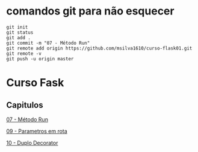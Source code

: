 # comandos git para não esquecer

```
git init
git status
git add . 
git commit -m "07 - Método Run"
git remote add origin https://github.com/msilva1610/curso-flask01.git
git remote -v
git push -u origin master
```

# Curso Fask

## Capitulos 

[07 - Método Run](../../tree/76dae6930b4033baf32c839eee4215a4df71e9ae)

[09 - Parametros em rota](../../tree/3105f133026b05cb716f66eead905fa0e3dd0df6)

[10 - Duplo Decorator](../../tree/dbe9fd53cc1b543df572a27489697630eb39c9fa)
